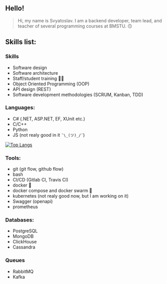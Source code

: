## Hello!


> Hi, my name is Svyatoslav. I am a backend developer, team lead, and teacher of several programming courses at BMSTU. :upside_down_face:


  
## Skills list:

### Skills
- Software design
- Software architecture
- Staff/student training 👨‍🏫
- Object Oriented Programming (OOP)
- API design (REST)
- Software development methodologies (SCRUM, Kanban, TDD)

### Languages:
- C# (.NET, ASP.NET, EF, XUnit etc.)
- C/C++ 
- Python
- JS (not realy good in it `¯\_(ツ)_/¯`) 

[![Top Langs](https://github-readme-stats.vercel.app/api/top-langs/?username=Sych474)](https://github.com/anuraghazra/github-readme-stats)

### Tools: 
- git (git flow, github flow) 
- bash
- CI/CD (Gitlab CI, Travis CI) 
- docker :whale:
- docker compose and docker swarm :whale:
- kubernetes (not realy good now, but I am working on it)
- Swagger (openapi)
- prometheus

### Databases: 
- PostgreSQL
- MongoDB
- ClickHouse
- Cassandra 

### Queues 
- RabbitMQ
- Kafka
